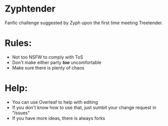 # Zyphtender
Fanfic challenge suggested by Zyph upon the first time meeting Treetender.

Rules:
=========
* Not too NSFW to comply with ToS
* Don't make either party ***too*** uncomfortable
* Make sure there is plenty of chaos

Help:
=========
* You can use Overleaf to help with editing
* If you don't know how to use that, just sumbit your change request in "Issues"
* If you have more ideas, there is always forks
